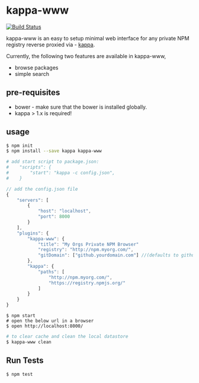 kappa-www
=========

[![Build Status](https://travis-ci.org/samsel/kappa-www.svg)](https://travis-ci.org/samsel/kappa-www)

kappa-www is an easy to setup minimal web interface for any private NPM registry reverse proxied via - [kappa](https://github.com/krakenjs/kappa "kappa").

Currently, the following two features are available in kappa-www,

* browse packages
* simple search

## pre-requisites
* bower - make sure that the bower is installed globally.
* kappa > 1.x is required!

## usage

```bash
$ npm init
$ npm install --save kappa kappa-www

# add start script to package.json:
#    "scripts": {
#        "start": "kappa -c config.json",
#    }
```

```javascript
// add the config.json file
{
    "servers": [
        {
            "host": "localhost",
            "port": 8000
        }
    ],
    "plugins": {
        "kappa-www": {
            "title": "My Orgs Private NPM Browser"
            "registry": "http://npm.myorg.com/",
            "gitDomain": ["github.yourdomain.com"] //(defaults to github.com)
        },
        "kappa": {
            "paths": [
                "http://npm.myorg.com/",
                "https://registry.npmjs.org/"
            ]
        }
    }
}
```

```shell
$ npm start
# open the below url in a browser
$ open http://localhost:8000/
````

```bash
# to clear cache and clean the local datastore
$ kappa-www clean
```

## Run Tests

```bash
$ npm test
```
